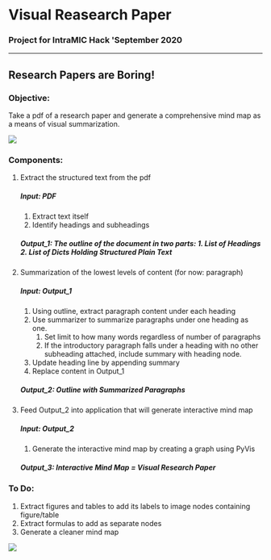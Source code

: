 # Visual Reasearch Paper
### Project for IntraMIC Hack 'September 2020
<hr>

## Research Papers are Boring!
    
   ### Objective: 

   Take a pdf of a research paper and generate a comprehensive mind map as a means of visual summarization. 
   
   ![](beryllium1.gif)
   
   ### Components:
   1. Extract the structured text from the pdf
        ##### Input: PDF
        1. Extract text itself
        2. Identify headings and subheadings
        ##### Output_1: The outline of the document in two parts: 1. List of Headings 2. List of Dicts Holding Structured Plain Text
   2. Summarization of the lowest levels of content (for now: paragraph)
        ##### Input: Output_1
        1. Using outline, extract paragraph content under each heading
        2. Use summarizer to summarize paragraphs under one heading as one.
            1. Set limit to how many words regardless of number of paragraphs
            2. If the introductory paragraph falls under a heading with no other subheading attached, include summary with heading node.
        3. Update heading line by appending summary 
        4. Replace content in Output_1
        ##### Output_2: Outline with Summarized Paragraphs
   3. Feed Output_2 into application that will generate interactive mind map 
        ##### Input: Output_2 
        1. Generate the interactive mind map by creating a graph using PyVis
        ##### Output_3: Interactive Mind Map = Visual Research Paper
        
   ### To Do:
   1. Extract figures and tables to add its labels to image nodes containing figure/table
   2. Extract formulas to add as separate nodes
   3. Generate a cleaner mind map 
   
   ![](beryllium.gif)

